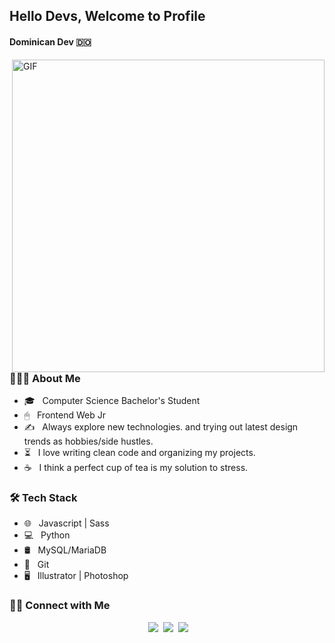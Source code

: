 
<h2>Hello Devs, Welcome to Profile</h2>
<h4>Dominican Dev 🇩🇴</h4>
<img align="right" alt="GIF" src="https://ugc.kn3.net/i/origin/https://cdn-images-1.medium.com/max/1600/1*IRFhWNqusUWbTsB1hQXhrQ.gif" width="500"/>

<h3> 👨🏻‍💻 About Me </h3>

- 🎓 &nbsp; Computer Science Bachelor's Student
- 🖱 &nbsp;  Frontend Web Jr
- ✍️ &nbsp; Always explore new technologies. and trying out latest design trends as hobbies/side hustles.
- ⏳ &nbsp; I love writing clean code and organizing my projects.
- ☕ &nbsp; I think a perfect cup of tea is my solution to stress.

<h3>🛠 Tech Stack</h3>

- 🌐 &nbsp; Javascript | Sass 
- 💻 &nbsp; Python
- 🛢 &nbsp;  MySQL/MariaDB
- 🔧 &nbsp; Git
- 🖥 &nbsp;  Illustrator | Photoshop 


<h3> 🤝🏻 Connect with Me </h3>

<div align="center">
&nbsp;<a href="https://www.instagram.com/Yanugod/"><img src="https://img.shields.io/badge/instagram%20@Yanugod-4a6b7e?style=for-the-badge&logo=instagram&logoColor=white"/></a> 
&nbsp;<a href="https://www.linkedin.com/in/llerlin-yanuel-alc%C3%A1ntara-zapata-824b401bb/"><img src="https://img.shields.io/badge/linkedin%20@Yanugod-344E86?style=for-the-badge&logo=linkedin&logoColor=white"/></a>
&nbsp;<a href="mailto:llerlinalcantara@gmail.com"><img src="https://img.shields.io/badge/Gmail | Hire Me%20-e52b2b?style=for-the-badge&logo=gmail&logoColor=white"/></a>
</div>

